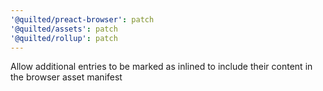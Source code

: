 ```yaml
---
'@quilted/preact-browser': patch
'@quilted/assets': patch
'@quilted/rollup': patch
---
```


Allow additional entries to be marked as inlined to include their content in the browser asset manifest
